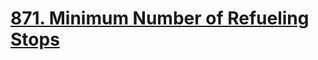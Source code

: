 # [871. Minimum Number of Refueling Stops](https://leetcode.com/problems/minimum-number-of-refueling-stops/)

